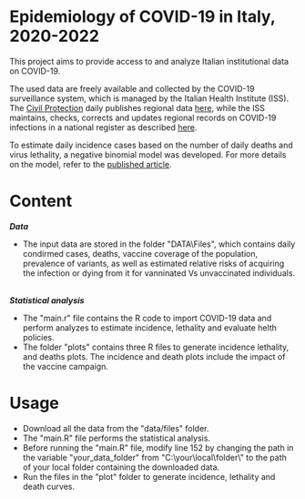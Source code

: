 # Epidemiology of COVID-19 in Italy, 2020-2022

This project aims to provide access to and analyze Italian institutional data on COVID-19. 

The used data are freely available and collected by the COVID-19 surveillance system, which is managed by the Italian Health Institute (ISS). The [Civil Protection](https://emergenze.protezionecivile.gov.it/it/) daily publishes regional data [here](https://github.com/pcm-dpc/COVID-19), while the ISS maintains, checks, corrects and updates regional records on COVID-19 infections in a national register as described [here](https://www.epicentro.iss.it/coronavirus/sars-cov-2-sorveglianza).

To estimate daily incidence cases based on the number of daily deaths and virus lethality, a negative binomial model was developed. For more details on the model, refer to the [published article](https://www.frontiersin.org/articles/10.3389/fpubh.2022.986743/full).



# Content

***Data***
- The input data are stored in the folder "DATA\Files", which contains daily condirmed cases, deaths, vaccine coverage of the population, prevalence of variants, as well as estimated relative risks of acquiring the infection or dying from it for vanninated Vs unvaccinated individuals. 

\
***Statistical analysis*** 
- The "main.r" file contains the R code to import COVID-19 data and perform  analyzes to estimate incidence, lethality and evaluate helth policies.
- The folder "plots" contains three R files to generate  incidence lethality, and deaths plots. The incidence and death plots include the impact of the vaccine campaign. 


# Usage
- Download all the data from the "data/files" folder.
- The "main.R" file performs the statistical analysis.
- Before running the "main.R" file, modify line 152 by changing the path in the variable "your_data_folder" from "C:\\your\\local\\folder\\" to the path of your local folder containing the downloaded data.
- Run the files in the "plot" folder to generate incidence, lethality and death curves.
